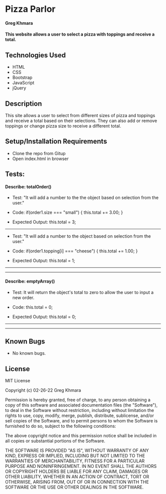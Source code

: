 # Pizza Parlor

#### Greg Khmara

#### This website allows a user to select a pizza with toppings and receive a total.

## Technologies Used

* HTML
* CSS
* Bootstrap
* JavaScript
* jQuery

## Description

This site allows a user to select from different sizes of pizza and toppings and receive a total based on their selections. They can also add or remove toppings or change pizza size to receive a different total.

## Setup/Installation Requirements

* Clone the repo from Gitup
* Open index.html in browser

## Tests:

#### Describe: totalOrder()

- Test: "It will add a number to the the object based on selection from the user."

- Code:   if(order1.size === "small") {
    this.total += 3.00;
  }

- Expected Output: this.total = 3;
---
- Test: "It will add a number to the object based on selection from the user."

- Code: if(order1.topping[i] === "cheese") {
      this.total += 1.00;
    }

- Expected Output: this.total = 1;
---
---
#### Describe: emptyArray()

- Test: It will return the object's total to zero to allow the user to input a new order.

- Code: this.total = 0;

- Expected Output: this.total = 0;
---
---

## Known Bugs

* No known bugs.

## License

MIT License

Copyright (c) 02-26-22 Greg Khmara  

Permission is hereby granted, free of charge, to any person obtaining a copy
of this software and associated documentation files (the "Software"), to deal
in the Software without restriction, including without limitation the rights
to use, copy, modify, merge, publish, distribute, sublicense, and/or sell
copies of the Software, and to permit persons to whom the Software is
furnished to do so, subject to the following conditions:

The above copyright notice and this permission notice shall be included in all
copies or substantial portions of the Software.

THE SOFTWARE IS PROVIDED "AS IS", WITHOUT WARRANTY OF ANY KIND, EXPRESS OR
IMPLIED, INCLUDING BUT NOT LIMITED TO THE WARRANTIES OF MERCHANTABILITY,
FITNESS FOR A PARTICULAR PURPOSE AND NONINFRINGEMENT. IN NO EVENT SHALL THE
AUTHORS OR COPYRIGHT HOLDERS BE LIABLE FOR ANY CLAIM, DAMAGES OR OTHER
LIABILITY, WHETHER IN AN ACTION OF CONTRACT, TORT OR OTHERWISE, ARISING FROM,
OUT OF OR IN CONNECTION WITH THE SOFTWARE OR THE USE OR OTHER DEALINGS IN THE
SOFTWARE.